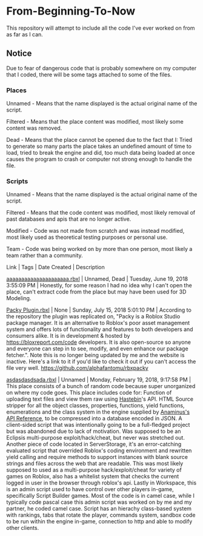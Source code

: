 # From-Beginning-To-Now
This repository will attempt to include all the code I've ever worked on from as far as I can.

## Notice
Due to fear of dangerous code that is probably somewhere on my computer that I coded, there will be some tags attached to some of the files.
### Places
Unnamed - Means that the name displayed is the actual original name of the script.

Filtered - Means that the place content was modified, most likely some content was removed.

Dead - Means that the place cannot be opened due to the fact that I: Tried to generate so many parts the place takes an undefined amount of time to load, tried to break the engine and did, too much data being loaded at once causes the program to crash or computer not strong enough to handle the file.

### Scripts
Unnamed - Means that the name displayed is the actual original name of the script.

Filtered - Means that the code content was modified, most likely removal of past databases and apis that are no longer active.

Modified - Code was not made from scratch and was instead modified, most likely used as theoretical testing purposes or personal use.

Team - Code was being worked on by more than one person, most likely a team rather than a community.

Link | Tags | Date Created | Description

[aaaaaaaaaaaaaaaaaaaaa.rbxl](https://github.com/alphafantomu/From-Beginning-To-Now/blob/master/RBXL%20Places/aaaaaaaaaaaaaaaaaaaaa.rbxl) | Unnamed, Dead | Tuesday, June 19, 2018 3:55:09 PM | Honestly, for some reason I had no idea why I can't open the place, can't extract code from the place but may have been used for 3D Modeling.

[Packy Plugin.rbxl](https://github.com/alphafantomu/From-Beginning-To-Now/blob/master/RBXL%20Places/Packy%20Plugin.rbxl) | None | Sunday, July 15, 2018 5:01:10 PM | According to the repository the plugin was replicated on, "Packy is a Roblox Studio package manager. It is an alternative to Roblox's poor asset management system and offers lots of functionality and features to both developers and consumers alike. It is in development & hosted by https://bloxreport.com/code developers. It is also open-source so anyone and everyone can step in to see, modify, and even enhance our package fetcher.". Note this is no longer being updated by me and the website is inactive. Here's a link to it if you'd like to check it out if you can't access the file very well. https://github.com/alphafantomu/rbxpacky

[asdasdasdsada.rbxl](https://github.com/alphafantomu/From-Beginning-To-Now/blob/master/RBXL%20Places/asdasdasdsada.rbxl) | Unnamed | Monday, February 19, 2018, 9:17:58 PM | This place consists of a bunch of random code because super unorganized on where my code goes. This place includes code for: Function of uploading text files and view them raw using [Hastebin](https://hastebin.com)'s API. HTML Source stripper for all the object classes, properties, functions, yield functions, enumerations and the class system in the engine supplied by [Anaminus's API Reference](https://anaminus.github.io/api/), to be compressed into a database encoded in JSON. A client-sided script that was intentionally going to be a full-fledged project but was abandoned due to lack of motivation. Was supposed to be an Eclipsis multi-purpose exploit/hack/cheat, but never was stretched out. Another piece of code located in ServerStorage, it's an error-catching evaluated script that overrided Roblox's coding environment and rewritten yield calling and require methods to support instances with blank source strings and files across the web that are readable. This was most likely supposed to used as a multi-purpose hack/exploit/cheat for variety of games on Roblox, also has a whitelist system that checks the current logged in user in the browser through roblox's api. Lastly in Workspace, this is an admin script used to have control over other players in-game, specifically Script Builder games. Most of the code is in camel case, while I typically code pascal case this admin script was worked on by me and my partner, he coded camel case. Script has an hierachy class-based system with rankings, tabs that rotate the player, commands system, sandbox code to be run within the engine in-game, connection to http and able to modify other clients.




